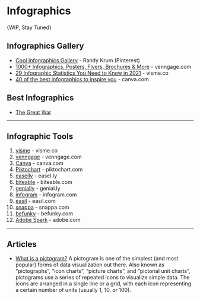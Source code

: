 # Infographics
{WIP, Stay Tuned}

## Infographics Gallery
* [Cool Infographics Gallery](https://www.pinterest.com/rtkrum/cool-infographics-gallery/) - Randy Krum (Pinterest)
* [1000+ Infographics, Posters, Flyers, Brochures & More](https://venngage.com/gallery/) - venngage.com
* [29 Infographic Statistics You Need to Know in 2021](https://visme.co/blog/infographic-statistics/) - visme.co
* [40 of the best infographics to inspire you](https://www.canva.com/learn/best-infographics/) - canva.com

## Best Infographics
* [The Great War](https://www.behance.net/gallery/33773376/Great-War-Infographic)

-----
## Infographic Tools 
1. [visme](https://visme.co/) - visme.co
1. [venngage](https://venngage.com/) - venngage.com
1. [Canva](https://www.canva.com/) - canva.com
1. [Piktochart](https://piktochart.com/) - piktochart.com
1. [easelly](https://easel.ly/) - easel.ly
1. [biteable](https://biteable.com/) - biteable.com
1. [genially](https://www.genial.ly/) - genial.ly
1. [infogram](https://infogram.com/) - infogram.com
1. [easil](https://easil.com/) - easil.com
1. [snappa](https://snappa.com/) - snappa.com
1. [befunky](https://www.befunky.com/) - befunky.com
1. [Adobe Spark](https://www.adobe.com/products/spark.html) - adobe.com

-----

## Articles
* [What is a pictogram?](https://venngage.com/blog/pictogram/) A pictogram is one of the simplest (and most popular) forms of data visualization out there. Also known as “pictographs”, “icon charts”, “picture charts”, and “pictorial unit charts”, pictograms use a series of repeated icons to visualize simple data. The icons are arranged in a single line or a grid, with each icon representing a certain number of units (usually 1, 10, or 100).
